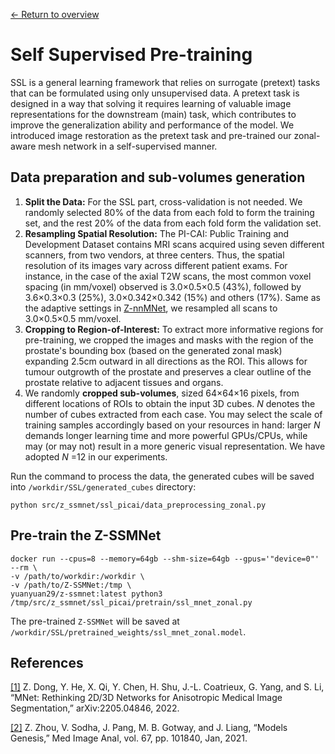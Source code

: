 [← Return to overview](https://github.com/yuanyuan29/Z-SSMNet/tree/master#ssl-pre-training)

# Self Supervised Pre-training

SSL is a general learning framework that relies on surrogate (pretext) tasks that can be formulated using only unsupervised data. A pretext task is designed in a way that solving it requires learning of valuable image representations for the downstream (main) task, which contributes to improve the generalization ability and performance of the model. We introduced image restoration as the pretext task and pre-trained our zonal-aware mesh network in a self-supervised manner.

## Data preparation and sub-volumes generation

1. **Split the Data:** For the SSL part, cross-validation is not needed. We randomly selected 80% of the data from each fold to form the training set, and the rest 20% of the data from each fold form the validation set.
2. **Resampling Spatial Resolution:** The PI-CAI: Public Training and Development Dataset contains MRI scans acquired using seven different scanners, from two vendors, at three centers. Thus, the spatial resolution of its images vary across different patient exams. For instance, in the case of the axial T2W scans, the most common voxel spacing (in mm/voxel) observed is 3.0×0.5×0.5 (43%), followed by 3.6×0.3×0.3 (25%), 3.0×0.342×0.342 (15%) and others (17%). Same as the adaptive settings in [Z-nnMNet](https://github.com/yuanyuan29/Z-SSMNet/blob/master/z-nnmnet.md), we resampled all scans to 3.0×0.5×0.5 mm/voxel.
3. **Cropping to Region-of-Interest:** To extract more informative regions for pre-training, we cropped the images and masks with the region of the prostate's bounding box (based on the generated zonal mask) expanding 2.5cm outward in all directions as the ROI. This allows for tumour outgrowth of the prostate and preserves a clear outline of the prostate relative to adjacent tissues and organs.
4. We randomly **cropped sub-volumes**, sized 64×64×16 pixels, from different locations of ROIs to obtain the input 3D cubes. *N* denotes the number of cubes extracted from each case. You may select the scale of training samples accordingly based on your resources in hand: larger *N* demands longer learning time and more powerful GPUs/CPUs, while may (or may not) result in a more generic visual representation. We have adopted  *N* =12 in our experiments.

Run the command to process the data, the generated cubes will be saved into  `/workdir/SSL/generated_cubes` directory:

```shell
python src/z_ssmnet/ssl_picai/data_preprocessing_zonal.py

```

## Pre-train the Z-SSMNet

```shell
docker run --cpus=8 --memory=64gb --shm-size=64gb --gpus='"device=0"' --rm \
-v /path/to/workdir:/workdir \
-v /path/to/Z-SSMNet:/tmp \
yuanyuan29/z-ssmnet:latest python3 /tmp/src/z_ssmnet/ssl_picai/pretrain/ssl_mnet_zonal.py
```

The pre-trained `Z-SSMNet` will be saved at `/workdir/SSL/pretrained_weights/ssl_mnet_zonal.model`.

## References

[[1]](https://arxiv.org/abs/2205.04846) Z. Dong, Y. He, X. Qi, Y. Chen, H. Shu, J.-L. Coatrieux, G. Yang, and S. Li, “MNet: Rethinking 2D/3D Networks for Anisotropic Medical Image Segmentation,” arXiv:2205.04846, 2022.

[[2]](https://www.sciencedirect.com/science/article/pii/S1361841520302048) Z. Zhou, V. Sodha, J. Pang, M. B. Gotway, and J. Liang, “Models Genesis,” Med Image Anal, vol. 67, pp. 101840, Jan, 2021.
